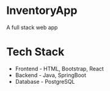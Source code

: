 # InventoryApp
A full stack web app

# Tech Stack 
- Frontend - HTML, Bootstrap, React
- Backend - Java, SpringBoot
- Database - PostgreSQL

